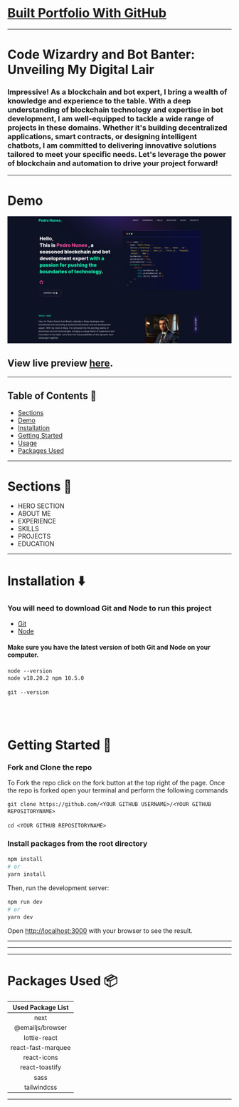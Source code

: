 # [Built Portfolio With GitHub ](https://github.com/pedronunes1207/pedroportfolio.git)

---

# Code Wizardry and Bot Banter: Unveiling My Digital Lair

### Impressive! As a blockchain and bot expert, I bring a wealth of knowledge and experience to the table. With a deep understanding of blockchain technology and expertise in bot development, I am well-equipped to tackle a wide range of projects in these domains. Whether it's building decentralized applications, smart contracts, or designing intelligent chatbots, I am committed to delivering innovative solutions tailored to meet your specific needs. Let's leverage the power of blockchain and automation to drive your project forward!

---

# Demo

![](./public/image/screen.png)

## View live preview [here](https://pedroportfolio.vercel.app/).

---

## Table of Contents :scroll:

- [Sections](#sections-bookmark)
- [Demo](#demo-movie_camera)
- [Installation](#installation-arrow_down)
- [Getting Started](#getting-started-dart)
- [Usage](#usage-joystick)
- [Packages Used](#packages-used-package)

---

# Sections :bookmark:

- HERO SECTION
- ABOUT ME
- EXPERIENCE
- SKILLS
- PROJECTS
- EDUCATION

---

# Installation :arrow_down:

### You will need to download Git and Node to run this project

- [Git](https://git-scm.com/downloads)
- [Node](https://nodejs.org/en/download/)

#### Make sure you have the latest version of both Git and Node on your computer.

```
node --version
node v18.20.2 npm 10.5.0

git --version
```

## <br />

# Getting Started :dart:

### Fork and Clone the repo

To Fork the repo click on the fork button at the top right of the page. Once the repo is forked open your terminal and perform the following commands

```
git clone https://github.com/<YOUR GITHUB USERNAME>/<YOUR GITHUB REPOSITORYNAME>

cd <YOUR GITHUB REPOSITORYNAME>
```

### Install packages from the root directory

```bash
npm install
# or
yarn install
```

Then, run the development server:

```bash
npm run dev
# or
yarn dev
```

Open [http://localhost:3000](http://localhost:3000) with your browser to see the result.

---

---

---

# Packages Used :package:

| Used Package List  |
| :----------------: |
|        next        |
|  @emailjs/browser  |
|    lottie-react    |
| react-fast-marquee |
|    react-icons     |
|   react-toastify   |
|        sass        |
|    tailwindcss     |

---

